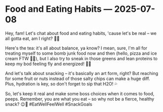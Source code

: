 # Food and Eating Habits — 2025-07-08

Hey, fam! Let's chat about food and eating habits, 'cause let's be real – we all gotta eat, am I right? 🍔🥗

Here's the tea: it's all about balance, ya know? I mean, sure, I'm all for treating myself to some bomb junk food now and then (hello, pizza and ice cream FTW 🍕🍦), but I also try to sneak in those greens and lean proteins to keep my bod feeling fly and energized! 🥦💪

And let's talk about snacking – it's basically an art form, right? But reaching for some fruit or nuts instead of those salty chips can make a huge diff. Plus, hydration is key, so don't forget to sip that H2O! 💦

So, let's keep it real and make some boss choices when it comes to food, peeps. Remember, you are what you eat – so why not be a fierce, healthy snack? 😉👑 #EatWellFeelWell #SnackGoals